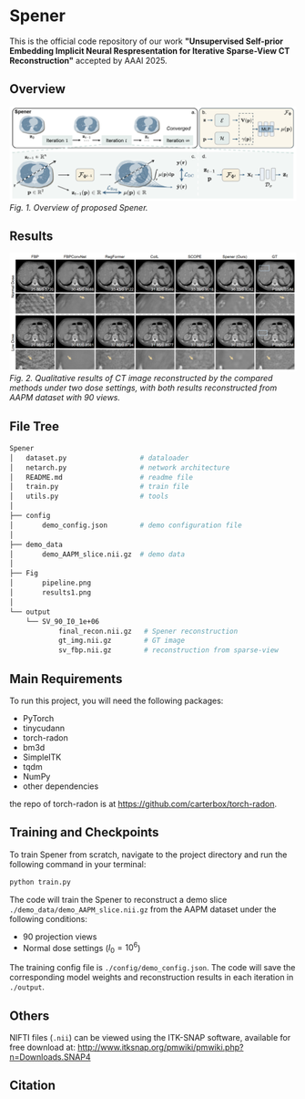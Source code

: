 # Spener


This is the official code repository of our work **"Unsupervised Self-prior Embedding Implicit Neural Respresentation for Iterative Sparse-View CT Reconstruction"** accepted by AAAI 2025.

## Overview
![Overview of proposed Spener](Fig/pipeline.png)
*Fig. 1. Overview of proposed Spener.* 

## Results
![Reconstruction of ](Fig/results1.png)
*Fig. 2. Qualitative results of CT image reconstructed by the compared methods under two dose settings, with both results reconstructed from AAPM dataset with 90 views.* 

## File Tree
```bash
Spener
│   dataset.py                  # dataloader
│   netarch.py                  # network architecture
│   README.md                   # readme file
│   train.py                    # train file
│   utils.py                    # tools
│
├── config
│       demo_config.json        # demo configuration file
│
├── demo_data
│       demo_AAPM_slice.nii.gz  # demo data 
│
├── Fig
│       pipeline.png     
│       results1.png     
│
└── output
    └── SV_90_I0_1e+06
            final_recon.nii.gz   # Spener reconstruction
            gt_img.nii.gz        # GT image
            sv_fbp.nii.gz        # reconstruction from sparse-view
```


## Main Requirements
To run this project, you will need the following packages:
- PyTorch
- tinycudann
- torch-radon
- bm3d
- SimpleITK
- tqdm
- NumPy 
- other dependencies
  
the repo of torch-radon is at https://github.com/carterbox/torch-radon.
  
## Training and Checkpoints
To train Spener from scratch, navigate to the project directory and run the following command in your terminal:


```bash
python train.py
```

The code will train the Spener to reconstruct a demo slice `./demo_data/demo_AAPM_slice.nii.gz` from the AAPM dataset under the following conditions:
- 90 projection views 
- Normal dose settings ($I_0=10^6$)  

The training config file is `./config/demo_config.json`.  The code will save the corresponding model weights and reconstruction results in each iteration in `./output`. 


## Others

NIFTI files (`.nii`) can be viewed using the ITK-SNAP software, available for free download at: http://www.itksnap.org/pmwiki/pmwiki.php?n=Downloads.SNAP4


## Citation
